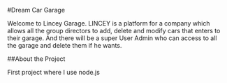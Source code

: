 #Dream Car Garage

Welcome to Lincey Garage. LINCEY is a platform for a company which allows all the group directors to add, delete and modify cars that enters to their garage. And there will be a super User Admin who can access to all the garage and delete them if he wants.

##About the Project

First project where I use node.js
